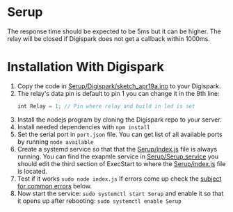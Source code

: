 # Serup
The response time should be expected to be 5ms but it can be higher. The relay will be closed if Digispark does not get a callback within 1000ms.

# Installation With Digispark
1. Copy the code in [Serup/Digispark/sketch_apr19a.ino](https://github.com/JAAKKQ/Serup/blob/9cc2eb3eda77c6d3fff1ad7565a52c964c34f214/arduino/sketch_apr19a/sketch_apr19a.ino) to your Digispark.
2. The relay's data pin is default to pin 1 you can change it in the 9th line:
    ```JavaScript
    int Relay = 1; // Pin where relay and build in led is set
    ```
3. Install the nodejs program by cloning the Digispark repo to your server.
4. Install needed dependencies with `npm install`
5. Set the serial port in `port.json` file. You can get list of all available ports by running `node available`
6. Create a systemd service so that that the [Serup/index.js](https://github.com/JAAKKQ/Serup/blob/36ca9b89a94d03b8ee28af13ca9a03aace742f46/index.js) file is always running. You can find the exapmle service in [Serup/Serup.service](https://github.com/JAAKKQ/Serup/blob/36ca9b89a94d03b8ee28af13ca9a03aace742f46/Serup.service) you should edit the third section of ExecStart to where the [Serup/index.js](https://github.com/JAAKKQ/Serup/blob/36ca9b89a94d03b8ee28af13ca9a03aace742f46/index.js) file is located.
7. Test if it works `sudo node index.js` If errors come up check the [subject for common errors](https://github.com/JAAKKQ/Serup#common-errors) below.
8. Now start the service: `sudo systemctl start Serup` and enable it so that it opens up after rebooting: `sudo systemctl enable Serup`
